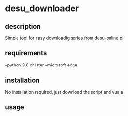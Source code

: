 # desu_downloader

## description
Simple tool for easy downloadig series from desu-online.pl

## requirements

-python 3.6 or later
-microsoft edge


## installation
No installation required, just download the script and vuala

## usage

